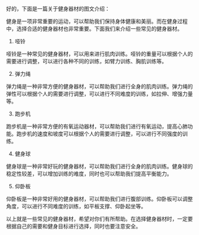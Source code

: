 好的，下面是一篇关于健身器材的图文介绍：

健身是一项非常重要的运动，可以帮助我们保持身体健康和美丽。而在健身过程中，选择合适的健身器材也非常重要。下面我们来介绍一些常见的健身器材。

1. 哑铃

哑铃是一种常见的健身器材，可以用来进行肌肉训练。哑铃的重量可以根据个人的需要进行调整，可以进行各种不同的训练，如臂力训练、胸肌训练等。

2. 弹力绳

弹力绳是一种非常方便的健身器材，可以帮助我们进行全身的肌肉训练。弹力绳的弹性可以根据个人的需要进行调整，可以进行不同难度的训练，如拉伸、增强力量等。

3. 跑步机

跑步机是一种非常方便的有氧运动器材，可以帮助我们进行有氧运动，提高心肺功能。跑步机的速度和坡度可以根据个人的需要进行调整，可以进行不同强度的训练。

4. 健身球

健身球是一种非常好玩的健身器材，可以帮助我们进行全身的肌肉训练。健身球的稳定性较差，可以增加训练的难度，同时也可以帮助我们提高平衡能力。

5. 仰卧板

仰卧板是一种非常好用的健身器材，可以帮助我们进行腹部训练。仰卧板可以调整角度，可以进行不同难度的训练，如平板支撑、仰卧起坐等。

以上就是一些常见的健身器材，希望对你们有所帮助。在选择健身器材时，一定要根据自己的需要和健身目标进行选择，同时也要注意安全。